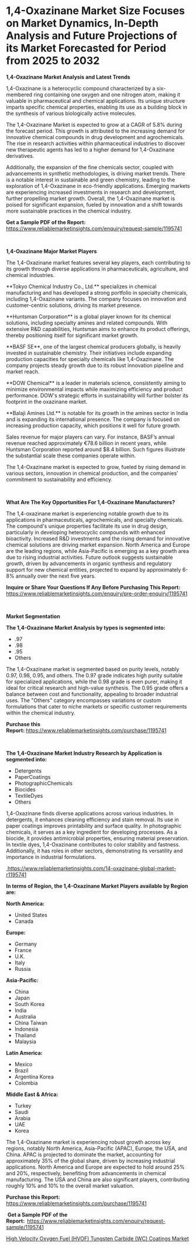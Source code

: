 <p><h1>1,4-Oxazinane Market Size Focuses on Market Dynamics, In-Depth Analysis and Future Projections of its Market Forecasted for Period from 2025 to 2032</h1></p><p><strong>1,4-Oxazinane Market Analysis and Latest Trends</strong></p>
<p><p>1,4-Oxazinane is a heterocyclic compound characterized by a six-membered ring containing one oxygen and one nitrogen atom, making it valuable in pharmaceutical and chemical applications. Its unique structure imparts specific chemical properties, enabling its use as a building block in the synthesis of various biologically active molecules.</p><p>The 1,4-Oxazinane Market is expected to grow at a CAGR of 5.8% during the forecast period. This growth is attributed to the increasing demand for innovative chemical compounds in drug development and agrochemicals. The rise in research activities within pharmaceutical industries to discover new therapeutic agents has led to a higher demand for 1,4-Oxazinane derivatives.</p><p>Additionally, the expansion of the fine chemicals sector, coupled with advancements in synthetic methodologies, is driving market trends. There is a notable interest in sustainable and green chemistry, leading to the exploration of 1,4-Oxazinane in eco-friendly applications. Emerging markets are experiencing increased investments in research and development, further propelling market growth. Overall, the 1,4-Oxazinane market is poised for significant expansion, fueled by innovation and a shift towards more sustainable practices in the chemical industry.</p></p>
<p><strong>Get a Sample PDF of the Report:&nbsp;</strong> <a href="https://www.reliablemarketinsights.com/enquiry/request-sample/1195741?utm_campaign=2179&utm_medium=2&utm_source=Github&utm_content=ia&utm_term=22032025&utm_id=14-oxazinane">https://www.reliablemarketinsights.com/enquiry/request-sample/1195741</a></p>
<p>&nbsp;</p>
<p><strong>1,4-Oxazinane Major Market Players</strong></p>
<p><p>The 1,4-Oxazinane market features several key players, each contributing to its growth through diverse applications in pharmaceuticals, agriculture, and chemical industries. </p><p>**Tokyo Chemical Industry Co., Ltd.** specializes in chemical manufacturing and has developed a strong portfolio in specialty chemicals, including 1,4-Oxazinane variants. The company focuses on innovation and customer-centric solutions, driving its market presence.</p><p>**Huntsman Corporation** is a global player known for its chemical solutions, including specialty amines and related compounds. With extensive R&D capabilities, Huntsman aims to enhance its product offerings, thereby positioning itself for significant market growth.</p><p>**BASF SE**, one of the largest chemical producers globally, is heavily invested in sustainable chemistry. Their initiatives include expanding production capacities for specialty chemicals like 1,4-Oxazinane. The company projects steady growth due to its robust innovation pipeline and market reach.</p><p>**DOW Chemical** is a leader in materials science, consistently aiming to minimize environmental impacts while maximizing efficiency and product performance. DOW's strategic efforts in sustainability will further bolster its footprint in the oxazinane market.</p><p>**Balaji Amines Ltd.** is notable for its growth in the amines sector in India and is expanding its international presence. The company is focused on increasing production capacity, which positions it well for future growth.</p><p>Sales revenue for major players can vary. For instance, BASF’s annual revenue reached approximately €78.6 billion in recent years, while Huntsman Corporation reported around $8.4 billion. Such figures illustrate the substantial scale these companies operate within.</p><p>The 1,4-Oxazinane market is expected to grow, fueled by rising demand in various sectors, innovation in chemical production, and the companies’ commitment to sustainability and efficiency.</p></p>
<p>&nbsp;</p>
<p><strong>What Are The Key Opportunities For 1,4-Oxazinane Manufacturers?</strong></p>
<p><p>The 1,4-oxazinane market is experiencing notable growth due to its applications in pharmaceuticals, agrochemicals, and specialty chemicals. The compound's unique properties facilitate its use in drug design, particularly in developing heterocyclic compounds with enhanced bioactivity. Increased R&D investments and the rising demand for innovative chemical solutions are driving market expansion. North America and Europe are the leading regions, while Asia-Pacific is emerging as a key growth area due to rising industrial activities. Future outlook suggests sustainable growth, driven by advancements in organic synthesis and regulatory support for new chemical entities, projected to expand by approximately 6-8% annually over the next five years.</p></p>
<p><strong>Inquire or Share Your Questions If Any Before Purchasing This Report:</strong> <a href="https://www.reliablemarketinsights.com/enquiry/pre-order-enquiry/1195741?utm_campaign=2179&utm_medium=2&utm_source=Github&utm_content=ia&utm_term=22032025&utm_id=14-oxazinane">https://www.reliablemarketinsights.com/enquiry/pre-order-enquiry/1195741</a></p>
<p>&nbsp;</p>
<p><strong>Market Segmentation</strong></p>
<p><strong>The 1,4-Oxazinane Market Analysis by types is segmented into:</strong></p>
<p><ul><li>.97</li><li>.98</li><li>.95</li><li>Others</li></ul></p>
<p><p>The 1,4-Oxazinane market is segmented based on purity levels, notably 0.97, 0.98, 0.95, and others. The 0.97 grade indicates high purity suitable for specialized applications, while the 0.98 grade is even purer, making it ideal for critical research and high-value synthesis. The 0.95 grade offers a balance between cost and functionality, appealing to broader industrial uses. The "Others" category encompasses variations or custom formulations that cater to niche markets or specific customer requirements within the chemical industry.</p></p>
<p><strong>Purchase this Report:&nbsp;</strong><a href="https://www.reliablemarketinsights.com/purchase/1195741?utm_campaign=2179&utm_medium=2&utm_source=Github&utm_content=ia&utm_term=22032025&utm_id=14-oxazinane">https://www.reliablemarketinsights.com/purchase/1195741</a></p>
<p>&nbsp;</p>
<p><strong>The 1,4-Oxazinane Market Industry Research by Application is segmented into:</strong></p>
<p><ul><li>Detergents</li><li>PaperCoatings</li><li>PhotographicChemicals</li><li>Biocides</li><li>TextileDyes</li><li>Others</li></ul></p>
<p><p>1,4-Oxazinane finds diverse applications across various industries. In detergents, it enhances cleaning efficiency and stain removal. Its use in paper coatings improves printability and surface quality. In photographic chemicals, it serves as a key ingredient for developing processes. As a biocide, it provides antimicrobial properties, ensuring material preservation. In textile dyes, 1,4-Oxazinane contributes to color stability and fastness. Additionally, it has roles in other sectors, demonstrating its versatility and importance in industrial formulations.</p></p>
<p><a href="https://www.reliablemarketinsights.com/14-oxazinane-global-market-r1195741?utm_campaign=2179&utm_medium=2&utm_source=Github&utm_content=ia&utm_term=22032025&utm_id=14-oxazinane">&nbsp;https://www.reliablemarketinsights.com/14-oxazinane-global-market-r1195741</a></p>
<p><strong>In terms of Region, the 1,4-Oxazinane Market Players available by Region are:</strong></p>
<p>
    <p> <strong> North America: </strong>
        <ul>
            <li>United States</li>
            <li>Canada</li>
        </ul>
        </p> 
    <p> <strong> Europe: </strong>
        <ul>
            <li>Germany</li>
            <li>France</li>
            <li>U.K.</li>
            <li>Italy</li>
            <li>Russia</li>
        </ul>
        </p> 
    <p> <strong> Asia-Pacific: </strong>
        <ul>
            <li>China</li>
            <li>Japan</li>
            <li>South Korea</li>
            <li>India</li>
            <li>Australia</li>
            <li>China Taiwan</li>
            <li>Indonesia</li>
            <li>Thailand</li>
            <li>Malaysia</li>
        </ul>
        </p> 
    <p> <strong> Latin America: </strong>
        <ul>
            <li>Mexico</li>
            <li>Brazil</li>
            <li>Argentina Korea</li>
            <li>Colombia</li>
        </ul>
        </p> 
    <p> <strong> Middle East & Africa: </strong>
        <ul>
            <li>Turkey</li>
            <li>Saudi</li>
            <li>Arabia</li>
            <li>UAE</li>
            <li>Korea</li>
        </ul>
    </p>
    </p>
<p><p>The 1,4-Oxazinane market is experiencing robust growth across key regions, notably North America, Asia-Pacific (APAC), Europe, the USA, and China. APAC is projected to dominate the market, accounting for approximately 35% of the global share, driven by increasing industrial applications. North America and Europe are expected to hold around 25% and 20%, respectively, benefiting from advancements in chemical manufacturing. The USA and China are also significant players, contributing roughly 10% and 10% to the overall market valuation.</p></p>
<p><strong>Purchase this Report: </strong><a href="https://www.reliablemarketinsights.com/purchase/1195741?utm_campaign=2179&utm_medium=2&utm_source=Github&utm_content=ia&utm_term=22032025&utm_id=14-oxazinane">https://www.reliablemarketinsights.com/purchase/1195741</a></p>
<p>&nbsp;<strong>Get a Sample PDF of the Report:&nbsp;&nbsp;</strong><a href="https://www.reliablemarketinsights.com/enquiry/request-sample/1195741?utm_campaign=2179&utm_medium=2&utm_source=Github&utm_content=ia&utm_term=22032025&utm_id=14-oxazinane">https://www.reliablemarketinsights.com/enquiry/request-sample/1195741</a></p>
<p><strong></strong></p>
<p><p><a href="https://github.com/gerdabatiskzv9/Market-Research-Report-List-1/blob/main/high-velocity-oxygen-fuel-hvof-tungsten-carbide-wc-coatings-market.md?utm_campaign=2179&utm_medium=2&utm_source=Github&utm_content=ia&utm_term=22032025&utm_id=14-oxazinane">High Velocity Oxygen Fuel (HVOF) Tungsten Carbide (WC) Coatings Market</a></p></p>